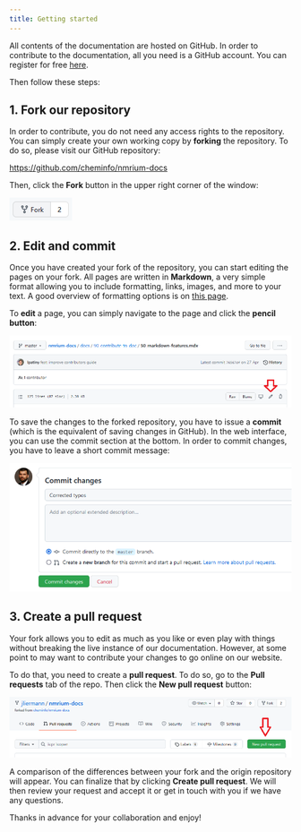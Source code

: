 ```yaml
---
title: Getting started
---
```


All contents of the documentation are hosted on GitHub. In order to contribute to the documentation, all you need is a GitHub account. You can register for free [here](https://github.com/signup).

Then follow these steps:

## 1. Fork our repository

In order to contribute, you do not need any access rights to the repository. You can simply create your own working copy by **forking** the repository. To do so, please visit our GitHub repository:

https://github.com/cheminfo/nmrium-docs

Then, click the **Fork** button in the upper right corner of the window:

![Fork repository](./fork.png)

## 2. Edit and commit

Once you have created your fork of the repository, you can start editing the pages on your fork. All pages are written in **Markdown**, a very simple format allowing you to include formatting, links, images, and more to your text. A good overview of formatting options is on [this page](docs/90_contribute-to-doc/50_markdown_features/50_markdown-features.mdx).

To **edit** a page, you can simply navigate to the page and click the **pencil button**:

![Edit page](./edit.png)

To save the changes to the forked repository, you have to issue a **commit** (which is the equivalent of saving changes in GitHub). In the web interface, you can use the commit section at the bottom. In order to commit changes, you have to leave a short commit message:

![Commit](./commit.png)

## 3. Create a pull request

Your fork allows you to edit as much as you like or even play with things without breaking the live instance of our documentation. However, at some point to may want to contribute your changes to go online on our website.

To do that, you need to create a **pull request**. To do so, go to the **Pull requests** tab of the repo. Then click the **New pull request** button:

![New pull request](./pull_request.png)

A comparison of the differences between your fork and the origin repository will appear. You can finalize that by clicking **Create pull request**. We will then review your request and accept it or get in touch with you if we have any questions.

Thanks in advance for your collaboration and enjoy!